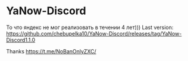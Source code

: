 # YaNow-Discord

То что яндекс не мог реализовать в течении 4 лет)))
Last version: https://github.com/chebupelka10/YaNow-Discord/releases/tag/YaNow-Discord1.1.0

Thanks https://t.me/NoBanOnlyZXC/ 
